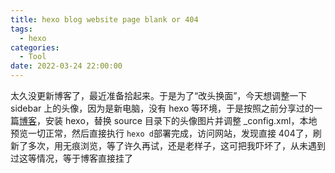 ```yaml
---
title: hexo blog website page blank or 404
tags:
  - hexo
categories:
  - Tool
date: 2022-03-24 22:00:00
---
```


太久没更新博客了，最近准备拾起来。于是为了“改头换面”，今天想调整一下 sidebar 上的头像，因为是新电脑，没有 hexo 等环境，于是按照之前分享过的一篇[博客](https://www.yangbing.club/2019/06/29/save-hexo-source-post-with-git-branch/)，安装 hexo，替换 source 目录下的头像图片并调整 _config.xml，本地预览一切正常，然后直接执行 `hexo d`部署完成，访问网站，发现直接 404了，刷新了多次，用无痕浏览，等了许久再试，还是老样子，这可把我吓坏了，从未遇到过这等情况，等于博客直接挂了

